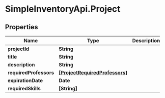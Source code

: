 # SimpleInventoryApi.Project

## Properties
Name | Type | Description | Notes
------------ | ------------- | ------------- | -------------
**projectId** | **String** |  | 
**title** | **String** |  | 
**description** | **String** |  | [optional] 
**requiredProfessors** | [**[ProjectRequiredProfessors]**](ProjectRequiredProfessors.md) |  | [optional] 
**expirationDate** | **Date** |  | [optional] 
**requiredSkills** | **[String]** |  | [optional] 


